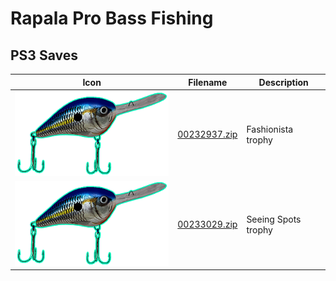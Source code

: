 # Rapala Pro Bass Fishing

## PS3 Saves

| Icon | Filename | Description |
|------|----------|-------------|
| ![Rapala Pro Bass Fishing](ICON0.PNG) | [00232937.zip](00232937.zip) | Fashionista trophy |
| ![Rapala Pro Bass Fishing](ICON0.PNG) | [00233029.zip](00233029.zip) | Seeing Spots trophy |
